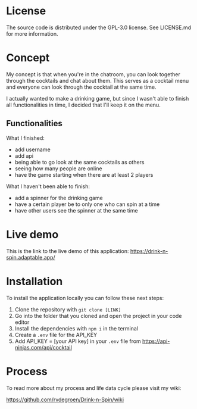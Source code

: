 # License

The source code is distributed under the GPL-3.0 license. See LICENSE.md for more information.

# Concept

My concept is that when you're in the chatroom, you can look together through the cocktails and chat about them. This serves as a cocktail menu and everyone can look through the cocktail at the same time.

I actually wanted to make a drinking game, but since I wasn't able to finish all functionalities in time, I decided that I'll keep it on the menu.

## Functionalities

What I finished:

- add username
- add api
- being able to go look at the same cocktails as others
- seeing how many people are online
- have the game starting when there are at least 2 players

What I haven't been able to finish:

- add a spinner for the drinking game
- have a certain player be to only one who can spin at a time
- have other users see the spinner at the same time

# Live demo

This is the link to the live demo of this application: https://drink-n-spin.adaptable.app/

# Installation

To install the application locally you can follow these next steps:

1. Clone the repository with `git clone [LINK]`
2. Go into the folder that you cloned and open the project in your code editor
3. Install the dependencies with `npm i` in the terminal
4. Create a `.env` file for the API_KEY
5. Add API_KEY = [your API key] in your `.env` file from https://api-ninjas.com/api/cocktail

# Process

To read more about my process and life data cycle please visit my wiki:

https://github.com/rvdegroen/Drink-n-Spin/wiki
